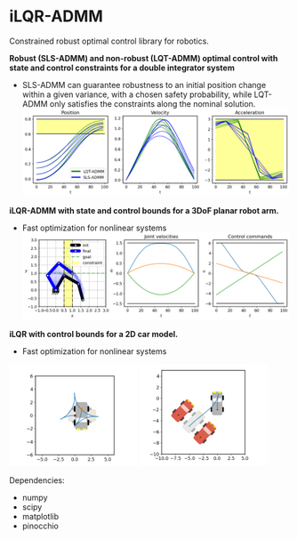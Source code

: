 # iLQR-ADMM
Constrained robust optimal control library for robotics.

**Robust (SLS-ADMM) and non-robust (LQT-ADMM) optimal control with state and control constraints
for a double integrator system**
* SLS-ADMM can guarantee robustness to an initial position change within a given variance, 
with a chosen safety probability, while LQT-ADMM only satisfies the constraints along the nominal solution.
![Robust](images/robust.png)

**iLQR-ADMM with state and control bounds for a 3DoF planar robot arm.**
* Fast optimization for nonlinear systems
![3DoF Robot](images/3dof.png)

**iLQR with control bounds for a 2D car model.**
* Fast optimization for nonlinear systems

<img src="images/animation.gif" width="230"/>
<img src="images/animation_state_bounds.gif" width="230"/>

[comment]: <> (<img src="C:\Users\hakan\Codes\iLQR-ADMM\images\animation.gif" width="230"/>)

[comment]: <> (<img src="C:\Users\hakan\Codes\iLQR-ADMM\images\animation_state_bounds.gif" width="230"/>)






Dependencies:
- numpy
- scipy
- matplotlib
- pinocchio